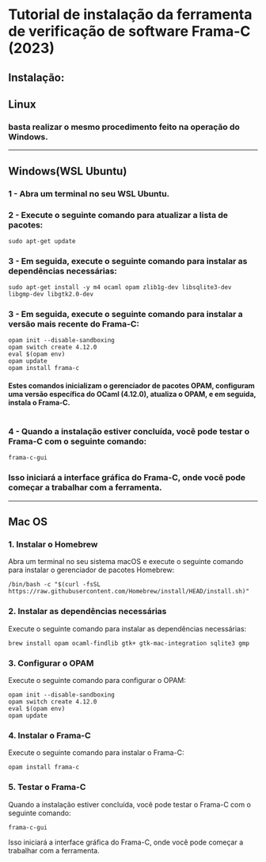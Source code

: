 # Tutorial de instalação da ferramenta de verificação de software Frama-C (2023)

## Instalação:
## Linux
### basta realizar o mesmo procedimento feito na operação do Windows.
---
## Windows(WSL Ubuntu)
   

### 1 - Abra um terminal no seu WSL Ubuntu.
### 2 - Execute o seguinte comando para atualizar a lista de pacotes:

```
sudo apt-get update
```

### 3 - Em seguida, execute o seguinte comando para instalar as dependências necessárias:

```
sudo apt-get install -y m4 ocaml opam zlib1g-dev libsqlite3-dev libgmp-dev libgtk2.0-dev
```

### 3 - Em seguida, execute o seguinte comando para instalar a versão mais recente do Frama-C:

```
opam init --disable-sandboxing
opam switch create 4.12.0
eval $(opam env)
opam update
opam install frama-c
```

#### Estes comandos inicializam o gerenciador de pacotes OPAM, configuram uma versão específica do OCaml (4.12.0), atualiza o OPAM, e em seguida, instala o Frama-C. <br><br>


### 4 - Quando a instalação estiver concluída, você pode testar o Frama-C com o seguinte comando:

```
frama-c-gui
```

### Isso iniciará a interface gráfica do Frama-C, onde você pode começar a trabalhar com a ferramenta.

---
## Mac OS
### 1. Instalar o Homebrew
Abra um terminal no seu sistema macOS e execute o seguinte comando para instalar o gerenciador de pacotes Homebrew:

```
/bin/bash -c "$(curl -fsSL https://raw.githubusercontent.com/Homebrew/install/HEAD/install.sh)"
```

### 2. Instalar as dependências necessárias
Execute o seguinte comando para instalar as dependências necessárias:

```
brew install opam ocaml-findlib gtk+ gtk-mac-integration sqlite3 gmp
```

### 3. Configurar o OPAM
Execute o seguinte comando para configurar o OPAM:

```
opam init --disable-sandboxing
opam switch create 4.12.0
eval $(opam env)
opam update
```

### 4. Instalar o Frama-C
Execute o seguinte comando para instalar o Frama-C:

```
opam install frama-c
```

### 5. Testar o Frama-C
Quando a instalação estiver concluída, você pode testar o Frama-C com o seguinte comando:

```
frama-c-gui
```

Isso iniciará a interface gráfica do Frama-C, onde você pode começar a trabalhar com a ferramenta. 